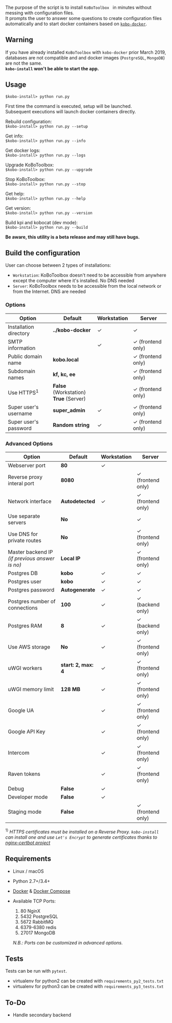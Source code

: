 The purpose of the script is to install `KoBoToolbox ` in minutes without messing with configuration files.  
It prompts the user to answer some questions to create configuration files automatically and to start docker containers based on [`kobo-docker`](https://github.com/kobotoolbox/kobo-docker "").

## Warning
If you have already installed `KoBoToolbox` with `kobo-docker` prior March 2019,
databases are not compatible and and docker images (`PostgreSQL`, `MongoDB`) are not the same.  
**`kobo-install` won't be able to start the app.**



## Usage

`$kobo-install> python run.py`

First time the command is executed, setup will be launched.   
Subsequent executions will launch docker containers directly.

Rebuild configuration:  
`$kobo-install> python run.py --setup`

Get info:  
`$kobo-install> python run.py --info`

Get docker logs:  
`$kobo-install> python run.py --logs`

Upgrade KoBoToolbox:  
`$kobo-install> python run.py --upgrade`

Stop KoBoToolbox:  
`$kobo-install> python run.py --stop`

Get help:  
`$kobo-install> python run.py --help`

Get version:  
`$kobo-install> python run.py --version`

Build kpi and kobocat (dev mode):  
`$kobo-install> python run.py --build`


**Be aware, this utility is a beta release and may still have bugs.**

## Build the configuration
User can choose between 2 types of installations:

- `Workstation`: KoBoToolbox doesn't need to be accessible from anywhere except the computer where it's installed. No DNS needed 
- `Server`: KoBoToolbox needs to be accessible from the local network or from the Internet. DNS are needed

### Options

|Option|Default|Workstation|Server
|---|---|---|---|
|Installation directory| **../kobo-docker**  | ✓ | ✓ |
|SMTP information|  | ✓ | ✓ (frontend only) |
|Public domain name| **kobo.local** |  | ✓ (frontend only) |
|Subdomain names| **kf, kc, ee**  |  | ✓ (frontend only) |
|Use HTTPS<sup>1</sup>| **False** (Workstation)<br>**True** (Server)  |  | ✓ (frontend only) |
|Super user's username| **super_admin** | ✓ | ✓ (frontend only) |
|Super user's password| **Random string**  | ✓ | ✓ (frontend only) |

### Advanced Options

|Option|Default|Workstation|Server
|---|---|---|---|
|Webserver port| **80**  | ✓ |  |
|Reverse proxy interal port| **8080**  |  | ✓ (frontend only) |
|Network interface|  **Autodetected**  | ✓ | ✓ (frontend only) |
|Use separate servers| **No**  |  | ✓ |
|Use DNS for private routes| **No**  |  | ✓ (frontend only) |
|Master backend IP _(if previous answer is no)_| **Local IP**  |  | ✓ (frontend only) |
|Postgres DB|  **kobo**  | ✓ | ✓ |
|Postgres user|  **kobo**  | ✓ | ✓ |
|Postgres password|  **Autogenerate**  | ✓ | ✓ |
|Postgres number of connections|  **100**  | ✓ | ✓ (backend only) |
|Postgres RAM|  **8**  | ✓ | ✓ (backend only) |
|Use AWS storage|  **No**  | ✓ | ✓ (frontend only) |
|uWGI workers|  **start: 2, max: 4**  | ✓ | ✓ (frontend only) |
|uWGI memory limit|  **128 MB**  | ✓ | ✓ (frontend only) |
|Google UA|  | ✓ | ✓ (frontend only) |
|Google API Key|  | ✓ | ✓ (frontend only) |
|Intercom| | ✓ | ✓ (frontend only) |
|Raven tokens|   | ✓ | ✓ (frontend only) |
|Debug|  **False**  | ✓ |  |
|Developer mode|  **False**  | ✓ | |
|Staging mode|  **False**  |  | ✓ (frontend only) |

<sup>1)</sup> _HTTPS certificates must be installed on a Reverse Proxy. 
`kobo-install` can install one and use `Let's Encrypt` to generate certificates thanks to [nginx-certbot project](https://github.com/wmnnd/nginx-certbot "")_

## Requirements

- Linux / macOS
- Python 2.7+/3.4+
- [Docker](https://www.docker.com/get-started "") & [Docker Compose](https://docs.docker.com/compose/install/ "")
- Available TCP Ports:

    1. 80 NginX
    2. 5432 PostgreSQL
    3. 5672 RabbitMQ
    4. 6379-6380 redis
    5. 27017 MongoDB
    
    _N.B.: Ports can be customized in advanced options._

## Tests

Tests can be run with `pytest`.

- virtualenv for python2 can be created with `requirements_py2_tests.txt`
- virtualenv for python3 can be created with `requirements_py3_tests.txt`

## To-Do

- Handle secondary backend
